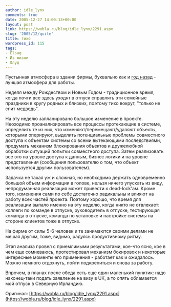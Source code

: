 ```yaml
---
author: idle_lynx
comments: true
date: 2005-12-27 14:00:13+00:00
layout: post
link: https://wobla.ru/blog/idle_lynx/2291.aspx
slug: '2005/12/quite'
title: тихо
wordpress_id: 115
tags:
- Elsag
- Из жизни
- Флуд
---
```


Пустынная атмосфера в здании фирмы, буквально как и [год назад](2004/12/day-28) - лучшая атмосфера для работы.

Неделя между Рождеством и Новым Годом - традиционное время, когда почти все здесь уходят в отпуск справлять эти семейные праздники в кругу родных и близких, поэтому тихо вокруг, "только не спит медведь".

На эту неделю запланировано большое изменение в проекте. Неоходимо проанализировать все процессы протекающие в системе, определить те из них, что изменяют/перемещают/удаляют объекты, которыми оперируют, выделить потенциальные проблемы совместного доступа к объектам системы со всеми вытекающими последствиями, продумать механизм блокирования объектов и дружелюбной обработки ситуаций попытки совместного доступа. Затем реализовать все это на уровне доступа к данным, бизнес логики и на уровне представления (сообщения пользователю о том, что объект используется другим пользователем).

Задачка не такая уж и сложная, но необходимо держать одновременно большой объем информации в голове, нельзя ничего упускать из виду, непродуманная реализация может привести к dead-lock'ам. Кроме того, изменения сами по себе достаточно радикальны и влияют на работу всех частей проекта. Поэтому хорошо, что время для реализации выпало именно на эту неделю, когда никто не отвлекает: коллеги по команде в отпуске, руководитель в отпуске, тестирующая команда в отпуске, команда по установке и настройке системы на стороне клиентов тоже в отпуске.

На фирме от силы 5-6 человек и те занимаются своими делами не мешая другим, тоже, видимо, радуясь продуктивному ритму.

Этап анализа провел с приемлимыми результатами, кое-что ясно, кое в чем еще сомневаюсь, протестировал механизм бокировок и некоторые интересные моменты его применения - работает как и ожидалось. Можно немного отдохнуть, пойти подкрепиться и снова за работу.

Впрочем, в планах после обеда есть еще один маленький пунктик: надо наконец-таки подать заявление на визу в UK, а то опять обламается мой отпуск в Северную Ирландию.

Оригинал: [https://wobla.ru/blog/idle_lynx/2291.aspx](https://wobla.ru/blog/idle_lynx/2291.aspx)
